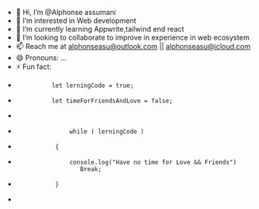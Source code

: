 - 👋 Hi, I’m @Alphonse assumani
- 👀 I’m interested in Web development 
- 🌱 I’m currently learning Appwrite,tailwind end react
- 💞️ I’m looking to collaborate to improve in experience in web ecosystem 
- 📫 Reach me at alphonseasu@outlook.com || alphonseasu@icloud.com
- 😄 Pronouns: ...
- ⚡ Fun fact:
-               let lerningCode = true;
-               let timeForFriendsAndLove = false;
-           
-                    while ( lerningCode )
-                {
-                    console.log("Have no time for Love && Friends")
                        Break;
-                }
-               

<!---
Alpha2k19/Alpha2k19 is a ✨ special ✨ repository because its `README.md` (this file) appears on your GitHub profile.
You can click the Preview link to take a look at your changes.
--->
